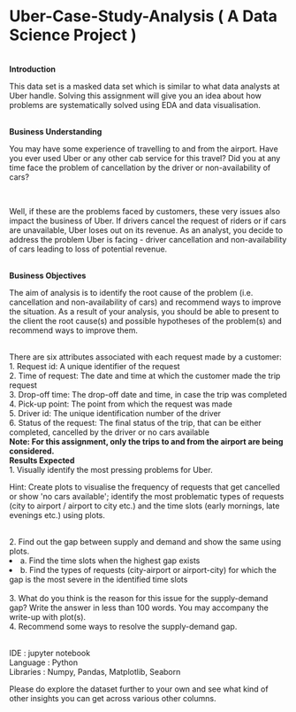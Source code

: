 # Uber-Case-Study-Analysis ( A Data Science Project )
<br><b>Introduction</b>
<br><p>This data set is a masked data set which is similar to what data analysts at Uber handle. Solving
this assignment will give you an idea about how problems are systematically solved using EDA
and data visualisation.</p>
<br><b>Business Understanding</b>
<br>
<p>You may have some experience of travelling to and from the airport. Have you ever used Uber
or any other cab service for this travel? Did you at any time face the problem of cancellation by
the driver or non-availability of cars?</p>
<br>
<p>Well, if these are the problems faced by customers, these very issues also impact the business
of Uber. If drivers cancel the request of riders or if cars are unavailable, Uber loses out on its
revenue.
As an analyst, you decide to address the problem Uber is facing - driver cancellation and
non-availability of cars leading to loss of potential revenue.</p>
<br>
<b>Business Objectives</b>
<br>
<p>The aim of analysis is to identify the root cause of the problem (i.e. cancellation and
non-availability of cars) and recommend ways to improve the situation. As a result of your
analysis, you should be able to present to the client the root cause(s) and possible hypotheses
of the problem(s) and recommend ways to improve them.</p>
<br>There are six attributes associated with each request made by a customer:
<br>1. Request id: A unique identifier of the request
<br>2. Time of request: The date and time at which the customer made the trip request
<br>3. Drop-off time: The drop-off date and time, in case the trip was completed
<br>4. Pick-up point: The point from which the request was made
<br>5. Driver id: The unique identification number of the driver
<br>6. Status of the request: The final status of the trip, that can be either completed, cancelled by the driver or no cars available
<br><b>Note: For this assignment, only the trips to and from the airport are being considered.</b>
<br><b>Results Expected</b>
<br>1. Visually identify the most pressing problems for Uber.
<p>Hint: Create plots to visualise the frequency of requests that get cancelled or show 'no cars available'; identify the most problematic types of requests (city to
airport / airport to city etc.) and the time slots (early mornings, late evenings etc.) using plots.</p>
<br>2. Find out the gap between supply and demand and show the same using plots.
<li>a. Find the time slots when the highest gap exists</li>
<li>b. Find the types of requests (city-airport or airport-city) for which the gap is the most severe in the identified time slots</li>
<br>3. What do you think is the reason for this issue for the supply-demand gap? Write the answer in less than 100 words. You may accompany the write-up with plot(s).
<br>4. Recommend some ways to resolve the supply-demand gap.

<br>IDE : jupyter notebook
<br>Language : Python
<br>Libraries : Numpy, Pandas, Matplotlib, Seaborn

Please do explore the dataset further to your own and see what kind of other insights you can get across various other columns.
